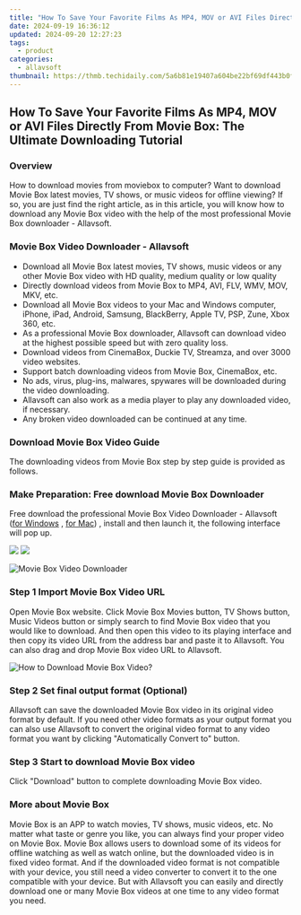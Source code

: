 ```yaml
---
title: "How To Save Your Favorite Films As MP4, MOV or AVI Files Directly From Movie Box: The Ultimate Downloading Tutorial"
date: 2024-09-19 16:36:12
updated: 2024-09-20 12:27:23
tags:
  - product
categories:
  - allavsoft
thumbnail: https://thmb.techidaily.com/5a6b81e19407a604be22bf69df443b0f8b7b5bc4d3841b542775d6677ac13b8e.jpg
---
```


## How To Save Your Favorite Films As MP4, MOV or AVI Files Directly From Movie Box: The Ultimate Downloading Tutorial

### Overview

How to download movies from moviebox to computer? Want to download Movie Box latest movies, TV shows, or music videos for offline viewing? If so, you are just find the right article, as in this article, you will know how to download any Movie Box video with the help of the most professional Movie Box downloader - Allavsoft.

### Movie Box Video Downloader - Allavsoft

* Download all Movie Box latest movies, TV shows, music videos or any other Movie Box video with HD quality, medium quality or low quality
* Directly download videos from Movie Box to MP4, AVI, FLV, WMV, MOV, MKV, etc.
* Download all Movie Box videos to your Mac and Windows computer, iPhone, iPad, Android, Samsung, BlackBerry, Apple TV, PSP, Zune, Xbox 360, etc.
* As a professional Movie Box downloader, Allavsoft can download video at the highest possible speed but with zero quality loss.
* Download videos from CinemaBox, Duckie TV, Streamza, and over 3000 video websites.
* Support batch downloading videos from Movie Box, CinemaBox, etc.
* No ads, virus, plug-ins, malwares, spywares will be downloaded during the video downloading.
* Allavsoft can also work as a media player to play any downloaded video, if necessary.
* Any broken video downloaded can be continued at any time.

### Download Movie Box Video Guide

The downloading videos from Movie Box step by step guide is provided as follows.

### Make Preparation: Free download Movie Box Downloader

Free download the professional Movie Box Video Downloader - Allavsoft ([for Windows](https://tools.techidaily.com/allavsoft/products/) , [for Mac](https://tools.techidaily.com/allavsoft/products/)) , install and then launch it, the following interface will pop up.

[![](https://www.allavsoft.com/how-to/../images/how-to/free-download-win.jpg)](https://tools.techidaily.com/allavsoft/products/) [![](https://www.allavsoft.com/how-to/../images/how-to/free-download-mac.jpg)](https://tools.techidaily.com/allavsoft/products/)

![Movie Box Video Downloader](https://www.allavsoft.com/how-to/../images/allavsoft/screen-shot-600.jpg)

### Step 1 Import Movie Box Video URL

Open Movie Box website. Click Movie Box Movies button, TV Shows button, Music Videos button or simply search to find Movie Box video that you would like to download. And then open this video to its playing interface and then copy its video URL from the address bar and paste it to Allavsoft. You can also drag and drop Movie Box video URL to Allavsoft.

![How to Download Movie Box Video?](https://www.allavsoft.com/how-to/../images/how-to/download-rtmp-video/download-rtmp-video.jpg)

### Step 2 Set final output format (Optional)

Allavsoft can save the downloaded Movie Box video in its original video format by default. If you need other video formats as your output format you can also use Allavsoft to convert the original video format to any video format you want by clicking "Automatically Convert to" button.

### Step 3 Start to download Movie Box video

Click "Download" button to complete downloading Movie Box video.

### More about Movie Box

Movie Box is an APP to watch movies, TV shows, music videos, etc. No matter what taste or genre you like, you can always find your proper video on Movie Box. Movie Box allows users to download some of its videos for offline watching as well as watch online, but the downloaded video is in fixed video format. And if the downloaded video format is not compatible with your device, you still need a video converter to convert it to the one compatible with your device. But with Allavsoft you can easily and directly download one or many Movie Box videos at one time to any video format you need.

<ins class="adsbygoogle"
     style="display:block"
     data-ad-format="autorelaxed"
     data-ad-client="ca-pub-7571918770474297"
     data-ad-slot="1223367746"></ins>



<ins class="adsbygoogle"
     style="display:block"
     data-ad-client="ca-pub-7571918770474297"
     data-ad-slot="8358498916"
     data-ad-format="auto"
     data-full-width-responsive="true"></ins>
